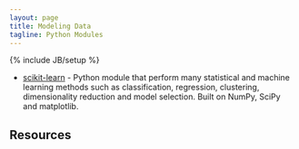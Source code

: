 ```yaml
---
layout: page
title: Modeling Data
tagline: Python Modules
---
```

{% include JB/setup %}


* [scikit-learn](http://scikit-learn.org/stable/) - Python module that perform many statistical and machine learning methods such as classification, regression, clustering, dimensionality reduction and model selection.  Built on NumPy, SciPy and matplotlib. 

## Resources 

